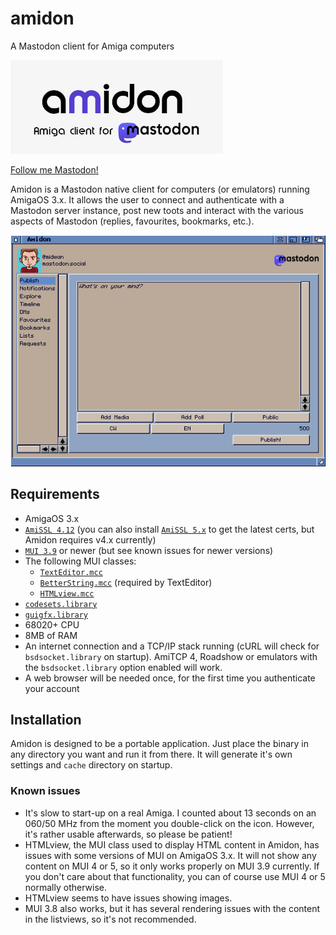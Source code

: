 # amidon
A Mastodon client for Amiga computers

![Amidon logo](https://raw.githubusercontent.com/BlitterStudio/amidon/main/assets/Amidon_logo.png)

<a rel="me" href="https://mastodon.social/@midwan">Follow me Mastodon!</a>

Amidon is a Mastodon native client for computers (or emulators) running AmigaOS 3.x.
It allows the user to connect and authenticate with a Mastodon server instance, post new toots and interact with the various aspects of Mastodon (replies, favourites, bookmarks, etc.).

![Amidon GUI](https://raw.githubusercontent.com/BlitterStudio/amidon/main/screenshots/Amidon_Publish.png)

## Requirements
- AmigaOS 3.x
- [`AmiSSL 4.12`](http://aminet.net/package/util/libs/AmiSSL-4.12) (you can also install [`AmiSSL 5.x`](http://aminet.net/package/util/libs/AmiSSL-5.8-OS3) to get the latest certs, but Amidon requires v4.x currently)
- [`MUI 3.9`](https://github.com/amiga-mui/muidev/releases/tag/MUI-3.9-2015R1) or newer (but see known issues for newer versions)
- The following MUI classes: 
  - [`TextEditor.mcc`](http://aminet.net/package/dev/mui/MCC_TextEditor-15.56)
  - [`BetterString.mcc`](http://aminet.net/package/dev/mui/MCC_BetterString-11.36) (required by TextEditor)
  - [`HTMLview.mcc`](http://aminet.net/package/dev/mui/MCC_HTMLview-13.4)
- [`codesets.library`](http://aminet.net/package/util/libs/codesets-6.21)
- [`guigfx.library`](http://aminet.net/package/dev/misc/guigfxlib)
- 68020+ CPU
- 8MB of RAM
- An internet connection and a TCP/IP stack running (cURL will check for `bsdsocket.library` on startup). AmiTCP 4, Roadshow or emulators with the `bsdsocket.library` option enabled will work.
- A web browser will be needed once, for the first time you authenticate your account

## Installation
Amidon is designed to be a portable application. Just place the binary in any directory you want and run it from there.  It will generate it's own settings and `cache` directory on startup.

### Known issues
- It's slow to start-up on a real Amiga. I counted about 13 seconds on an 060/50 MHz from the moment you double-click on the icon. However, it's rather usable afterwards, so please be patient!
- HTMLview, the MUI class used to display HTML content in Amidon, has issues with some versions of MUI on AmigaOS 3.x. It will not show any content on MUI 4 or 5, so it only works properly on MUI 3.9 currently. If you don't care about that functionality, you can of course use MUI 4 or 5 normally otherwise.
- HTMLview seems to have issues showing images.
- MUI 3.8 also works, but it has several rendering issues with the content in the listviews, so it's not recommended.
